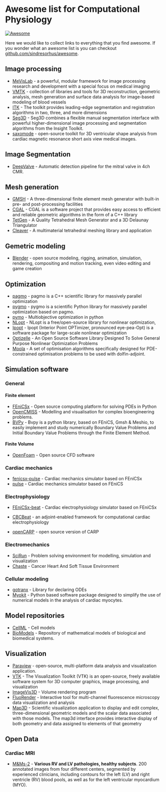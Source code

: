 # Awesome list for Computational Physiology

[![Awesome](https://awesome.re/badge.svg)](https://awesome.re)

Here we would like to collect links to everything that you find awesome. If you wonder what an awesome list is you can checkout [github.com/sindresorhus/awesome](https://github.com/sindresorhus/awesome).

## Image processing

- [MeVisLab](http://www.mevislab.de/mevislab/) - a powerful, modular framework for image processing research and development with a special focus on medical imaging
- [VMTK](http://www.vmtk.org/) - collection of libraries and tools for 3D reconstruction, geometric analysis, mesh generation and surface data analysis for image-based modeling of blood vessels
- [ITK](https://itk.org) - The toolkit provides leading-edge segmentation and registration algorithms in two, three, and more dimensions
- [Seg3D](http://www.sci.utah.edu/cibc-software/seg3d.html) - Seg3D combines a flexible manual segmentation interface with powerful higher-dimensional image processing and segmentation algorithms from the Insight Toolkit.
- [saxomode](https://computationalphysiology.github.io/MAD-SSA/README.html) - open-source toolkit for 3D ventricular shape analysis from cardiac magnetic resonance short axis view medical images.
## Image Segmentation
- [DeepValve](https://github.com/giuliamonopoli/deepvalve-paper) - Automatic detection pipeline for the mitral valve in 4ch CMR.
## Mesh generation

- [GMSH](http://gmsh.info) - A three-dimensional finite element mesh generator with built-in pre- and post-processing facilities
- [CGAL](http://www.cgal.org) - CGAL is a software project that provides easy access to efficient and reliable geometric algorithms in the form of a C++ library
- [TetGen](http://wias-berlin.de/software/tetgen/) - A Quality Tetrahedral Mesh Generator and a 3D Delaunay Triangulator
- [Cleaver](http://sci.utah.edu/cibc-software/cleaver.html) - A multimaterial tetrahedral meshing library and application

## Gemetric modeling

- [Blender](https://www.blender.org) - open source modeling, rigging, animation, simulation, rendering, compositing and motion tracking, even video editing and game creation

## Optimization

- [pagmo](https://esa.github.io/pagmo2/) - pagmo is a C++ scientific library for massively parallel optimization
- [pygmo](https://esa.github.io/pygmo2/index.html) - pygmo is a scientific Python library for massively parallel optimization based on pagmo.
- [pymo](https://pymoo.org) - Multiobjective optimization in python
- [NLopt](https://nlopt.readthedocs.io/en/latest/) - NLopt is a free/open-source library for nonlinear optimization,
- [Ipopt](https://github.com/coin-or/Ipopt) - Ipopt (Interior Point OPTimizer, pronounced eye-pea-Opt) is a software package for large-scale nonlinear optimization
- [Optizelle](https://www.optimojoe.com/products/optizelle/)  - An Open Source Software Library Designed To Solve General Purpose Nonlinear Optimization Problems
- [Moola](https://github.com/funsim/moola) - A set of optimisation algorithms specifically designed for PDE-constrained optimisation problems to be used with dolfin-adjoint.

## Simulation software

### General

#### Finite element

- [FEniCSx](https://fenicsproject.org) - Open source computing platform for solving PDEs in Python
- [OpenCMISS](http://opencmiss.org) - Modelling and visualisation for complex bioengineering problems.
- [BVPy](https://gitlab.com/oali/bvpy) - Bvpy is a python library, based on FEniCS, Gmsh & Meshio, to easily implement and study numerically Boundary Value Problems and Initial Boundary Value Problems through the Finite Element Method.

#### Finite Volume

- [OpenFoam](https://www.openfoam.com) - Open source CFD software

### Cardiac mechanics

- [fenicsx-pulse](https://github.com/finsberg/fenicsx-pulse/) - Cardiac mechanics simulator based on FEniCSx
- [pulse](https://github.com/ComputationalPhysiology) - Cardiac mechanics simulator based on FEniCS

### Electrophysiology

- [FEniCSx-beat](https://github.com/finsberg/fenicsx-beat/) - Cardiac electrophysiology simulator based on FEniCSx

- [CBCBeat](https://bitbucket.org/meg/cbcbeat/src) - an adjoint-enabled framework for computational cardiac electrophysiology
- [openCARP](https://opencarp.org/) - open source version of CARP

### Electromechanics

- [SciRun](http://www.sci.utah.edu/cibc-software/scirun.html) - Problem solving environment for modelling, simulation and visualization
- [Chaste](https://github.com/Chaste/Chaste) - Cancer Heart And Soft Tissue Environment

### Cellular modeling

- [gotranx](https://github.com/finsberg/gotranx) - Library for declaring ODEs
- [Myokit](http://www.myokit.org) - Python based software package designed to simplify the use of numerical models in the analysis of cardiac myocytes.

## Model repositories

- [CellML](https://models.cellml.org/cellml) - Cell models
- [BioModels](http://www.ebi.ac.uk/biomodels/) - Repository of mathematical models of biological and biomedical systems.

## Visualization

- [Paraview](https://www.paraview.org) - open-source, multi-platform data analysis and visualization application.
- [VTK](https://vtk.org) - The Visualization Toolkit (VTK) is an open-source, freely available software system for 3D computer graphics, image processing, and visualization
- [ImageVis3D](http://sci.utah.edu/cibc-software/imagevis3d.html) - Volume rendering program
- [FluoRender](http://www.sci.utah.edu/software/fluorender.html) - Interactive tool for multi-channel fluorescence microscopy data visualization and analysis
- [Map3D](http://sci.utah.edu/cibc-software/map3d.html) - Scientific visualization application to display and edit complex, three-dimensional geometric models and the scalar data associated with those models. The map3d interface provides interactive display of both geometry and data assigned to elements of that geometry

## Open Data

### Cardiac MRI

- [M&Ms-2](https://www.ub.edu/mnms-2/) - **Various RV and LV pathologies, healthy subjects**. 200 annotated images from four different centers, segmented by experienced clinicians, including contours for the left (LV) and right ventricle (RV) blood pools, as well as for the left ventricular myocardium (MYO).
